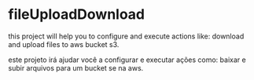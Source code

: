 # fileUploadDownload


this project will help you to configure and execute actions like: download and upload files to aws bucket s3.

este projeto irá ajudar você a configurar e executar ações como: baixar e subir arquivos para um bucket se na aws.
